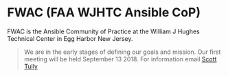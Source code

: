 # FWAC (FAA WJHTC Ansible CoP)

FWAC is the Ansible Community of Practice at the William J Hughes Technical Center in Egg Harbor New Jersey.

>We are in the early stages of defining our goals and mission. Our first meeting will be held September 13 2018. For information email [Scott Tully](mailto:scott.ctr.tully@faa.gov)

